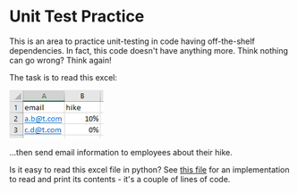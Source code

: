 # Unit Test Practice

This is an area to practice unit-testing
in code having off-the-shelf dependencies.
In fact, this code doesn't have anything more.
Think nothing can go wrong? Think again!

The task is to read this excel:

![excel-sample](email-sample.png)

...then send email information to employees about their hike.

Is it easy to read this excel file in python?
See [this file](read-excel-poc.py) for an implementation to read and print its contents -
it's a couple of lines of code.
